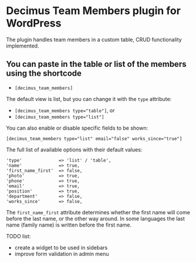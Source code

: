# Decimus Team Members plugin for WordPress

The plugin handles team members in a custom table, CRUD functionality implemented.

## You can paste in the table or list of the members using the shortcode

- `[decimus_team_members]`

The default view is list, but you can change it with the `type` attribute:

- `[decimus_team_members type="table"]`, or
- `[decimus_team_members type="list"]`

You can also enable or disable specific fields to be shown:

`[decimus_team_members type="list" email="false" works_since="true"]`


The full list of available options with their default values:

````
'type'              => 'list' / 'table',
'name'              => true,
'first_name_first'  => false,
'photo'             => true,
'phone'             => true,
'email'             => true,
'position'          => true,
'department'        => false,
'works_since'       => false,
````

The `first_name_first` attribute determines whether the first name will come before the last name, or the other way around.
In some languages the last name (family name) is written before the first name.

TODO list:
- create a widget to be used in sidebars
- improve form validation in admin menu



                    


